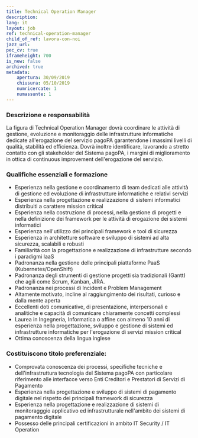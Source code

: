 ```yaml
---
title: Technical Operation Manager
description:
lang: it
layout: job
ref: technical-operation-manager
child_of_ref: lavora-con-noi
jazz_url: 
pec_cv: true
iframeheight: 700
is_new: false
archived: true
metadata:
    apertura: 30/09/2019
    chiusura: 05/10/2019
    numricercate: 1
    numassunte: 1
---
```


### Descrizione e responsabilità

La figura di Technical Operation Manager dovrà coordinare le attività di gestione, evoluzione e monitoraggio delle infrastrutture informatiche dedicate all'erogazione del servizio pagoPA garantendone i massimi livelli di qualità, stabilità ed efficienza. Dovrà inoltre identificare, lavorando a stretto contatto con gli stakeholder del Sistema pagoPA, i margini di miglioramento in ottica di continuous improvement dell'erogazione del servizio.

### Qualifiche essenziali e formazione

* Esperienza nella gestione e coordinamento di team dedicati alle attività di gestione ed evoluzione di infrastrutture informatiche e relativi servizi
* Esperienza nella progettazione e realizzazione di sistemi informatici distribuiti a carattere mission critical
* Esperienza nella costruzione di processi, nella gestione di progetti e nella definizione dei framework per le attività di erogazione dei sistemi informatici
* Esperienza nell'utilizzo dei principali framework e tool di sicurezza
* Esperienza in architetture software e sviluppo di sistemi ad alta sicurezza, scalabili e robusti
* Familiarità con la progettazione e realizzazione di infrastrutture secondo i paradigmi IaaS
* Padronanza nella gestione delle principali piattaforme PaaS (Kubernetes/OpenShift)
* Padronanza degli strumenti di gestione progetti sia tradizionali (Gantt) che agili come Scrum, Kanban, JIRA.
* Padronanza nei processi di Incident e Problem Management
* Altamente motivato, incline al raggiungimento dei risultati, curioso e dalla mente aperta
* Eccellenti doti comunicative, di presentazione, interpersonali e analitiche e capacità di comunicare chiaramente concetti complessi
* Laurea in Ingegneria, Informatica o affine con almeno 10 anni di esperienza nella progettazione, sviluppo e gestione di sistemi ed infrastrutture informatiche per l'erogazione di servizi mission critical 
* Ottima conoscenza della lingua inglese


### Costituiscono titolo preferenziale:

* Comprovata conoscenza dei processi, specifiche tecniche e dell'infrastruttura tecnologia del Sistema pagoPA con particolare riferimento alle interfacce verso Enti Creditori e Prestatori di Servizi di Pagamento
* Esperienza nella progettazione e sviluppo di sistemi di pagamento digitale nel rispetto dei principali framework di sicurezza
* Esperienza nella progettazione e realizzazione di sistemi di monitoragggio applicativo ed infrastrutturale nell'ambito dei sistemi di pagamento digitale
* Possesso delle principali certificazioni in ambito IT Security / IT Operation



